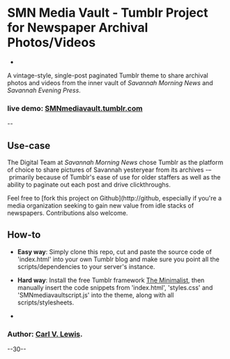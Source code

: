 # SMN Media Vault - Tumblr Project for Newspaper Archival Photos/Videos
-

A vintage-style, single-post paginated Tumblr theme to share archival photos and videos from the inner vault of *Savannah Morning News* and *Savannah Evening Press*. 
### live demo: [SMNmediavault.tumblr.com](http://smnmediavault.tumblr.com)
--

## Use-case

The Digital Team at *Savannah Morning News* chose Tumblr as the platform of choice to share pictures of Savannah yesteryear from its archives -– primarily because of Tumblr's ease of use for older staffers as well as the ability to paginate out each post and drive clickthroughs. 

Feel free to [fork this project on Github](http://github, especially if you're a media organization seeking to gain new value from idle stacks of newspapers. Contributions also welcome.

## How-to
* **Easy way**: Simply clone this repo, cut and paste the source code of 'index.html' into your own Tumblr blog and make sure you point all the scripts/dependencies to your server's instance.

* **Hard way**: Install the free Tumblr framework [The Minimalist](https://www.tumblr.com/theme/12051), then manually insert the code snippets from 'index.html', 'styles.css' and 'SMNmediavaultscript.js' into the theme, along with all scripts/stylesheets. 

-

### Author: [Carl V. Lewis](http://carlvlewis.net).

--30--
